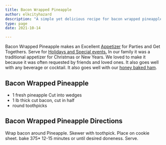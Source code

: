 ```yaml
---
title: Bacon Wrapped Pineapple
author: elkcityhazard
description: "A simple yet delicious recipe for bacon wrapped pineapple."
type: page
date: 2021-10-14

---
```

Bacon Wrapped Pineapple makes an Excellent [Appetizer][1] for Parties and Get Togethers. Serve for [Holidays and Special events.][2]  In our family it was a traditional appetizer for Christmas or New Years.  We loved to make it because it was often requested by friends and loved ones.  It also goes well with any beverage or cocktail.  It also goes well with our [honey baked ham][3].  

## Bacon Wrapped Pineapple

  * 1 fresh pineapple Cut into wedges
  * 1 lb thick cut bacon, cut in half
  * round toothpicks

## Bacon Wrapped Pineapple Directions

Wrap bacon around Pineapple. Skewer with toothpick. Place on cookie sheet. bake 375* 12-15 minutes or until desired doneness. Serve.

 [1]: /recipes/appetizers/
 [2]: /recipes/recipes-for-special-occasions-and-events/
 [3]: /institutional-recipes-for-200/honey-baked-ham-recipe-for-200